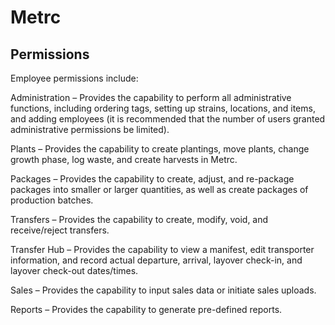 # Metrc

## Permissions

Employee permissions include:

Administration – Provides the capability to perform all administrative functions,
including ordering tags, setting up strains, locations, and items, and adding
employees (it is recommended that the number of users granted administrative
permissions be limited).

Plants – Provides the capability to create plantings, move plants, change growth
phase, log waste, and create harvests in Metrc.

Packages – Provides the capability to create, adjust, and re-package packages into
smaller or larger quantities, as well as create packages of production batches.

Transfers – Provides the capability to create, modify, void, and receive/reject
transfers.

Transfer Hub – Provides the capability to view a manifest, edit transporter
information, and record actual departure, arrival, layover check-in, and layover
check-out dates/times.

Sales – Provides the capability to input sales data or initiate sales uploads.

Reports – Provides the capability to generate pre-defined reports.
